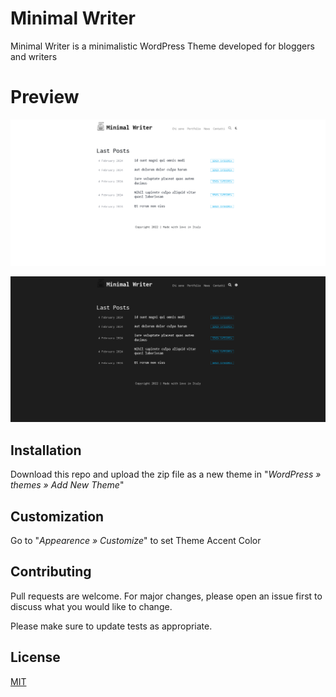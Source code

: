 # Minimal Writer

Minimal Writer is a minimalistic WordPress Theme developed for bloggers and writers

# Preview

![](https://raw.githubusercontent.com/albertoreineri/minimal-writers/main/assets/img/day.png)

![](https://raw.githubusercontent.com/albertoreineri/minimal-writers/main/assets/img/night.png)


## Installation

Download this repo and upload the zip file as a new theme in "*WordPress » themes » Add New Theme*"

## Customization

Go to "*Appearence » Customize*" to set Theme Accent Color

## Contributing

Pull requests are welcome. For major changes, please open an issue first
to discuss what you would like to change.

Please make sure to update tests as appropriate.

## License

[MIT](https://choosealicense.com/licenses/mit/)